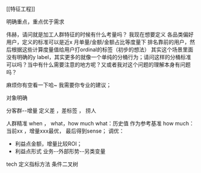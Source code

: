 [[特征工程]]

明确重点，重点优于需求

伟赫，请问就是加工人群特征的时候有什么考量吗？
我现在想要定义 各品类偏好用户，定义的标准可以是近x 月单量/金额/金额占比等度量下 排名靠前的用户，然后根据这些计算度量值给用户打ordinal的标签（初步的想法）
其实这个场景里面没有明确的y label，其实更多的就像一个单纯的分桶行为；请问这样的分桶标准可以吗？当中有什么需要注意的地方呢？又或者我对这个问题的理解本身有问题吗？

麻烦你有空看一下哈~ 我需要你专业的建议；


对象明确

分客群--增量
定义差 ，差标签 ， 捞人

人群精准
when ， what，how much
what：历史值 作为参考基准
how much： 当前xx ，增量xxx最优，  最后得到sense；
调优：
- 利益点金额，增量比较ROI；
- 利益点形式
业务--外部形势--另类变量


tech
定义指标方法
条件二叉树


